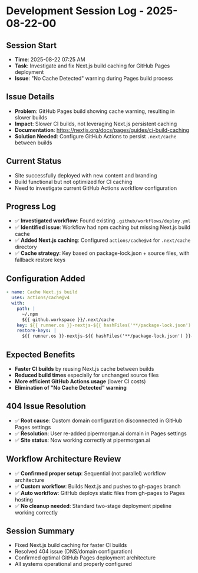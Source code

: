 # Development Session Log - 2025-08-22-00

## Session Start
- **Time**: 2025-08-22 07:25 AM
- **Task**: Investigate and fix Next.js build caching for GitHub Pages deployment
- **Issue**: "No Cache Detected" warning during Pages build process

## Issue Details
- **Problem**: GitHub Pages build showing cache warning, resulting in slower builds
- **Impact**: Slower CI builds, not leveraging Next.js persistent caching
- **Documentation**: https://nextjs.org/docs/pages/guides/ci-build-caching
- **Solution Needed**: Configure GitHub Actions to persist `.next/cache` between builds

## Current Status
- Site successfully deployed with new content and branding
- Build functional but not optimized for CI caching
- Need to investigate current GitHub Actions workflow configuration

## Progress Log
- ✅ **Investigated workflow**: Found existing `.github/workflows/deploy.yml` 
- ✅ **Identified issue**: Workflow had npm caching but missing Next.js build cache
- ✅ **Added Next.js caching**: Configured `actions/cache@v4` for `.next/cache` directory
- ✅ **Cache strategy**: Key based on package-lock.json + source files, with fallback restore keys

## Configuration Added
```yaml
- name: Cache Next.js build
  uses: actions/cache@v4
  with:
    path: |
      ~/.npm
      ${{ github.workspace }}/.next/cache
    key: ${{ runner.os }}-nextjs-${{ hashFiles('**/package-lock.json') }}-${{ hashFiles('**/*.js', '**/*.jsx', '**/*.ts', '**/*.tsx') }}
    restore-keys: |
      ${{ runner.os }}-nextjs-${{ hashFiles('**/package-lock.json') }}-
```

## Expected Benefits
- **Faster CI builds** by reusing Next.js cache between builds
- **Reduced build times** especially for unchanged source files
- **More efficient GitHub Actions usage** (lower CI costs)
- **Elimination of "No Cache Detected" warning**

## 404 Issue Resolution
- ✅ **Root cause**: Custom domain configuration disconnected in GitHub Pages settings
- ✅ **Resolution**: User re-added pipermorgan.ai domain in Pages settings
- ✅ **Site status**: Now working correctly at pipermorgan.ai

## Workflow Architecture Review
- ✅ **Confirmed proper setup**: Sequential (not parallel) workflow architecture
- ✅ **Custom workflow**: Builds Next.js and pushes to gh-pages branch
- ✅ **Auto workflow**: GitHub deploys static files from gh-pages to Pages hosting
- ✅ **No cleanup needed**: Standard two-stage deployment pipeline working correctly

## Session Summary
- Fixed Next.js build caching for faster CI builds
- Resolved 404 issue (DNS/domain configuration)
- Confirmed optimal GitHub Pages deployment architecture
- All systems operational and properly configured